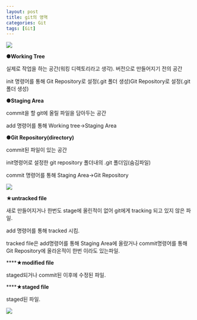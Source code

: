```yaml
---
layout: post
title: git의 영역
categories: Git
tags: [Git]
---
```


![](https://blog.kakaocdn.net/dn/bSrcSV/btqC0LyGvBf/kGwElt5hsLqkDgMNeVjCk1/img.png)

**●Working Tree**

실제로 작업을 하는 공간(워킹 디렉토리라고 생각). 버전으로 만들어지기 전의 공간

init 명령어를 통해 Git Repository로 설정(.git 폴더 생성)Git Repository로 설정(.git 폴더 생성)

**●Staging Area**

commit을 할 git에 올릴 파일을 담아두는 공간

add 명령어를 통해 Working tree->Staging Area

**●Git Repository(directory)**

commit된 파일이 있는 공간

init명령어로 설정한 git repository 폴더내의 .git 폴더임(숨김파일)

commit 명령어를 통해 Staging Area-\>Git Repository

![](https://blog.kakaocdn.net/dn/RVvKW/btqHJoyKYwX/z7BUhKyBtLeLZrBi8qS6cK/img.png)

**★untracked file**

새로 만들어지거나 한번도 stage에 올린적이 없어 git에게 tracking 되고 있지 않은 파일.

add 명령어를 통해 tracked 시킴.

tracked file은 add명령어를 통해 Staging Area에 올랐거나 commit명령어를 통해 Git Repository에 올라온적이 한번 이라도 있는파일. 

****★**modified file**

staged되거나 commit된 이후에 수정된 파일.

****★**staged file**

staged된 파일.

![](https://blog.kakaocdn.net/dn/DWXiR/btqHLeCEKy7/Xb8WaWanrRaQXZvDmdkno1/img.png)